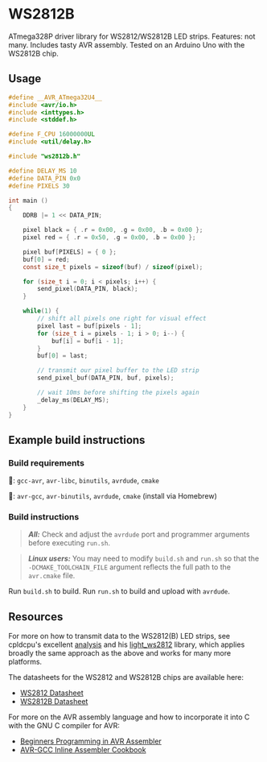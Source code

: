 # WS2812B

ATmega328P driver library for WS2812/WS2812B LED strips. Features: not many. Includes tasty AVR assembly. Tested on an Arduino Uno with the WS2812B chip.

## Usage

```c
#define __AVR_ATmega32U4__
#include <avr/io.h>
#include <inttypes.h>
#include <stddef.h>

#define F_CPU 16000000UL
#include <util/delay.h>

#include "ws2812b.h"

#define DELAY_MS 10
#define DATA_PIN 0x0 
#define PIXELS 30

int main ()
{
    DDRB |= 1 << DATA_PIN;

    pixel black = { .r = 0x00, .g = 0x00, .b = 0x00 };
    pixel red = { .r = 0x50, .g = 0x00, .b = 0x00 };

    pixel buf[PIXELS] = { 0 };
    buf[0] = red;
    const size_t pixels = sizeof(buf) / sizeof(pixel);

    for (size_t i = 0; i < pixels; i++) {
        send_pixel(DATA_PIN, black);
    }

    while(1) {
        // shift all pixels one right for visual effect
        pixel last = buf[pixels - 1];
        for (size_t i = pixels - 1; i > 0; i--) {
            buf[i] = buf[i - 1];
        }
        buf[0] = last;

        // transmit our pixel buffer to the LED strip
        send_pixel_buf(DATA_PIN, buf, pixels);

        // wait 10ms before shifting the pixels again
        _delay_ms(DELAY_MS);
    }
}
```

## Example build instructions

### Build requirements

🐧: `gcc-avr`, `avr-libc`, `binutils`, `avrdude`, `cmake`

🍎: `avr-gcc`, `avr-binutils`, `avrdude`, `cmake` (install via Homebrew)

### Build instructions

> **_All:_** Check and adjust the `avrdude` port and programmer arguments before executing `run.sh`.

> **_Linux users:_** You may need to modify `build.sh` and `run.sh` so that the `-DCMAKE_TOOLCHAIN_FILE` argument reflects the full path to the `avr.cmake` file.

Run `build.sh` to build. Run `run.sh` to build and upload with `avrdude`.

## Resources

For more on how to transmit data to the WS2812(B) LED strips, see cpldcpu's excellent [analysis](https://cpldcpu.wordpress.com/2014/01/14/light_ws2812-library-v2-0-part-i-understanding-the-ws2812/) and his [light_ws2812](https://github.com/cpldcpu/light_ws2812) library, which applies broadly the same approach as the above and works for many more platforms.

The datasheets for the WS2812 and WS2812B chips are available here:

- [WS2812 Datasheet](https://cdn-shop.adafruit.com/datasheets/WS2812.pdf)
- [WS2812B Datasheet](https://cdn-shop.adafruit.com/datasheets/WS2812B.pdf)


For more on the AVR assembly language and how to incorporate it into C with the GNU C compiler for AVR:

- [Beginners Programming in AVR Assembler](http://www.avr-asm-tutorial.net/avr_en/beginner/index.html)
- [AVR-GCC Inline Assembler Cookbook](https://www.nongnu.org/avr-libc/user-manual/inline_asm.html)

